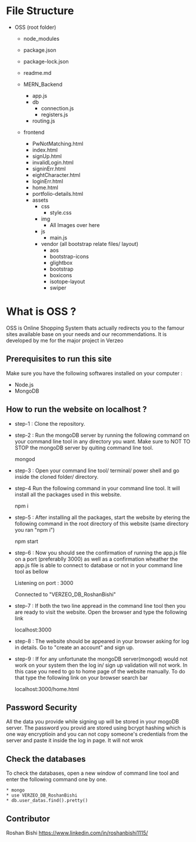 # File Structure

* OSS (root folder)	
  * node_modules		
  * package.json		
  * package-lock.json	
  * readme.md
  * MERN_Backend	
    * app.js
    * db
      * connection.js	
      * registers.js
    * routing.js
   
  * frontend
    * PwNotMatching.html	
    * index.html		
    * signUp.html		
    * invalidLogin.html	
    * signinErr.html
    * eightCharacter.html	
    * loginErr.html
    * home.html		
    * portfolio-details.html
    * assets	
      * css	
          * style.css
      * img	
          * All Images over here
      * js	
          * main.js
      * vendor (all bootstrap relate files/ layout)
          * aos		
          * bootstrap-icons	
          * glightbox	
          * bootstrap	
          * boxicons	
          * isotope-layout	
          * swiper













# What is OSS ?
OSS is Online Shopping System thats actually redirects you to the famour sites available base on your needs and our recommendations. It is developed by me for the major project in Verzeo

## Prerequisites to run this site
Make sure you have the following softwares installed on your computer : 
* Node.js
* MongoDB

## How to run the website on localhost ?
* step-1 : Clone the repository.
* step-2 : Run the mongoDB server by running the following command on your command line tool in any directory you want. Make sure to NOT TO STOP the mongoDB server by quiting command line tool.

    mongod

* step-3 : Open your command line tool/ terminal/ power shell and go inside the cloned folder/ directory.
* step-4 Run the following command in your command line tool. It will install all the packages used in this website.

    npm i

* step-5 : After installing all the packages, start the website by etering the following command in the root directory of this website (same directory you ran "npm i")

    npm start

* step-6 : Now you should see the confirmation of running the app.js file on a port (preferablly 3000) as well as a confirmation wheather the app.js file is able to connect to database or not in your command line tool as bellow

    Listening on port : 3000
    
    Connected to "VERZEO_DB_RoshanBishi"

* step-7 : If both the two line appread in the command line tool then you are ready to visit the website. Open the browser and type the following link

    localhost:3000

* step-8 : The website should be appeared in your browser asking for log in details. Go to "create an account" and sign up.

* step-9 : If for any unfortunate the mongoDB server(mongod) would not work on your system then the log in/ sign up validation will not work. In this case you need to go to home page of the website manually. To do that type the following link on your browser search bar

    localhost:3000/home.html

## Password Security
All the data you provide while signing up will be stored in your mogoDB server.
The password you provid are stored using bcrypt hashing which is one way encryptioin and you can not copy someone's credentials from the server and paste it inside the log in page. It will not wrok

## Check the databases
To check the databases, open a new window of command line tool and enter the following command one by one.

    * mongo
    * use VERZEO_DB_RoshanBishi
    * db.user_datas.find().pretty()

## Contributor
Roshan Bishi    https://www.linkedin.com/in/roshanbishi1115/
